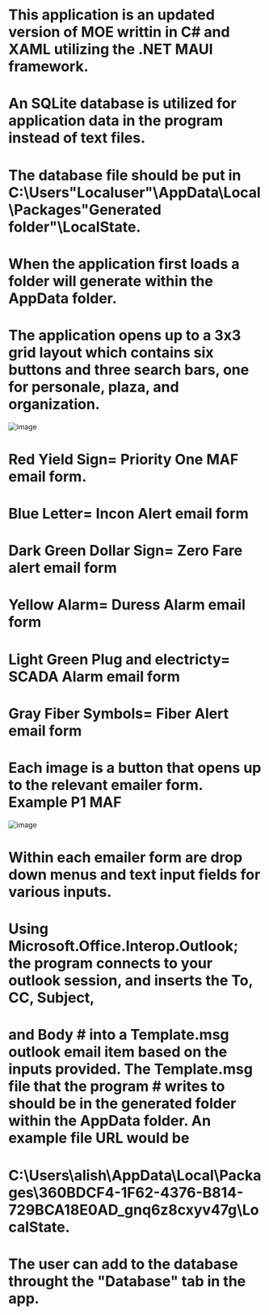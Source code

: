 # This application is an updated version of MOE writtin in C# and XAML utilizing the .NET MAUI framework. 

# An SQLite database is utilized for application data in the program instead of text files. 
# The database file should be put in C:\Users\"Localuser"\AppData\Local\Packages\"Generated folder"\LocalState. 
# When the application first loads a folder will generate within the AppData folder.

# The application opens up to a 3x3 grid layout which contains six buttons and three search bars, one for personale, plaza, and organization.

![image](https://user-images.githubusercontent.com/91855477/197878868-ea900c82-18bf-40a4-8ba5-e445962ef66a.png)

# Red Yield Sign= Priority One MAF email form.
# Blue Letter= Incon Alert email form
# Dark Green Dollar Sign= Zero Fare alert email form
# Yellow Alarm= Duress Alarm email form
# Light Green Plug and electricty= SCADA Alarm email form
# Gray Fiber Symbols= Fiber Alert email form

# Each image is a button that opens up to the relevant emailer form. Example P1 MAF
![image](https://user-images.githubusercontent.com/91855477/199598885-a799ff58-4673-4bee-a92c-dbdd6d937496.png)

# Within each emailer form are drop down menus and text input fields for various inputs. 
# Using Microsoft.Office.Interop.Outlook; the program connects to your outlook session, and inserts the To, CC, Subject,  
# and Body # into a Template.msg outlook email item based on the inputs provided. The Template.msg file that the program   # writes to should be in the generated folder within the AppData folder. An example file URL would be 
# C:\Users\alish\AppData\Local\Packages\360BDCF4-1F62-4376-B814-729BCA18E0AD_gnq6z8cxyv47g\LocalState.

# The user can add to the database throught the "Database" tab in the app.
